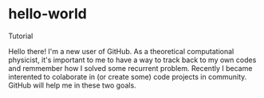 # hello-world
Tutorial

Hello there! I'm a new user of GitHub. As a theoretical computational physicist, 
it's important to me to have a way to track back to my own codes and remmember
how I solved some recurrent problem. 
Recently I became interented to colaborate in (or create some) code projects in 
community. GitHub will help me in these two goals.

